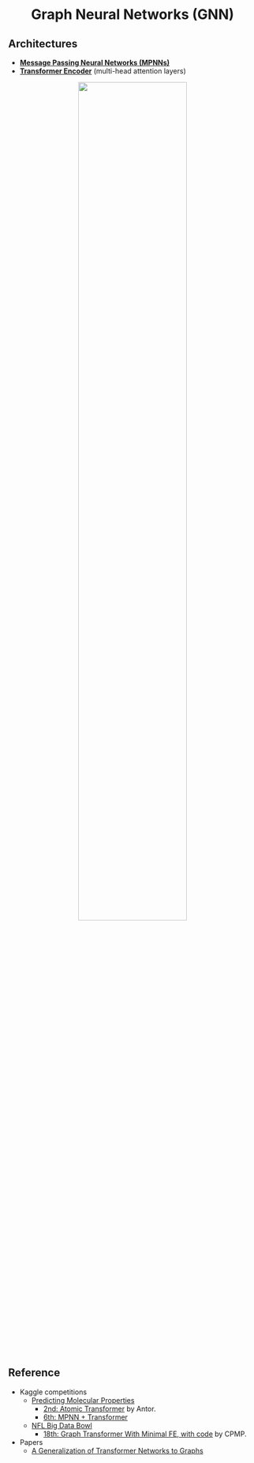 <h1 align="center">Graph Neural Networks (GNN)</h1>


## Architectures

- **[Message Passing Neural Networks (MPNNs)](https://arxiv.org/pdf/1704.01212.pdf)**
- **[Transformer Encoder](https://arxiv.org/pdf/1706.03762.pdf)** (multi-head attention layers)


<p align="center"><img width="66%" src="img/____.png" /></p>


## Reference

- Kaggle competitions
  - [Predicting Molecular Properties](https://www.kaggle.com/c/champs-scalar-coupling)
     - [2nd: Atomic Transformer](https://www.kaggle.com/c/champs-scalar-coupling/discussion/106468) by Antor.
     - [6th: MPNN + Transformer](https://www.kaggle.com/c/champs-scalar-coupling/discussion/106407)
  - [NFL Big Data Bowl](https://www.kaggle.com/c/nfl-big-data-bowl-2020)
     - [18th: Graph Transformer With Minimal FE, with code](https://www.kaggle.com/c/nfl-big-data-bowl-2020/discussion/119430) by CPMP.
- Papers
  - [A Generalization of Transformer Networks to Graphs](https://arxiv.org/abs/2012.09699)